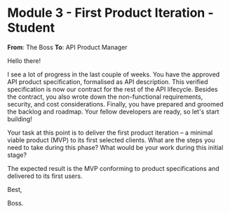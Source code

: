 # Module 3 - First Product Iteration - Student

**From**: The Boss
**To**: API Product Manager

Hello there!

I see a lot of progress in the last couple of weeks. You have the approved API product specification, formalised as API description. This verified specification is now our contract for the rest of the API lifecycle. Besides the contract, you also wrote down the non-functional requirements, security, and cost considerations. Finally, you have prepared and groomed the backlog and roadmap. Your fellow developers are ready, so let's start building!

Your task at this point is to deliver the first product iteration – a minimal viable product (MVP) to its first selected clients. What are the steps you need to take during this phase? What would be your work during this initial stage?

The expected result is the MVP conforming to product specifications and delivered to its first users.

Best,

Boss.
